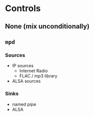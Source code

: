 
# Controls

## None (mix unconditionally)



## `mpd`

### Sources
* IP sources
  * Internet Radio
  * FLAC / mp3 library
* ALSA sources

### Sinks
* named pipe
* ALSA 
  

